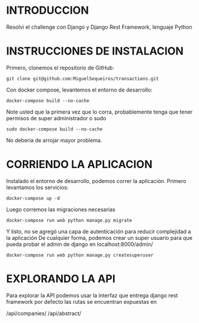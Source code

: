 # INTRODUCCION
Resolvi el challenge con Django y Django Rest Framework, lenguaje Python

# INSTRUCCIONES DE INSTALACION
Primero, clonemos el repositorio de GitHub:
```
git clone git@github.com:MiguelSequeiros/transactions.git
```
Con docker compose, levantemos el entorno de desarrollo:
```
docker-compose build --no-cache
```
Note usted que la primera vez que lo corra, probablemente tenga que tener permisos de super administrador o sudo
```
sudo docker-compose build --no-cache
```
No debería de arrojar mayor problema.


# CORRIENDO LA APLICACION
Instalado el entorno de desarrollo, podemos correr la aplicación.
Primero levantamos los servicios:
```
docker-compose up -d
```
Luego corremos las migraciones necesarias
```
docker-compose run web python manage.py migrate
```
Y listo, no se agregó una capa de autenticación para reducir complejidad a la aplicación
De cualquier forma, podemos crear un super usuario para que pueda probar el admin de django en
localhost:8000/admin/
```
docker-compose run web python manage.py createsuperuser
```

# EXPLORANDO LA API
Para explorar la API podemos usar la interfaz que entrega django rest framework por defecto
las rutas se encuentran expuestas en 

/api/companies/
/api/abstract/
